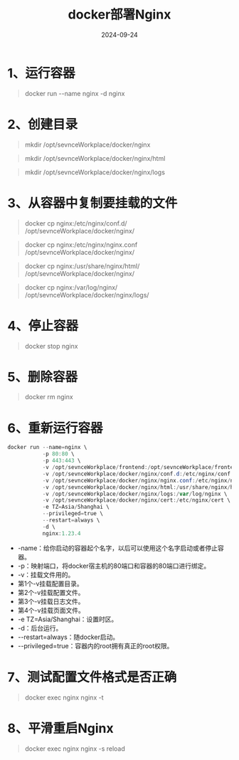 ﻿---
title: docker部署Nginx
date: 2024-09-24
categories:
  - linux运维
  
#tags:
#  - Tag1

#updated: 2023-07-12
---

# 1、运行容器

> docker run --name nginx -d nginx


# 2、创建目录

> mkdir /opt/sevnceWorkplace/docker/nginx

>mkdir /opt/sevnceWorkplace/docker/nginx/html

>mkdir /opt/sevnceWorkplace/docker/nginx/logs

# 3、从容器中复制要挂载的文件
> docker cp nginx:/etc/nginx/conf.d/ /opt/sevnceWorkplace/docker/nginx/

> docker cp nginx:/etc/nginx/nginx.conf /opt/sevnceWorkplace/docker/nginx/

>docker cp nginx:/usr/share/nginx/html/ /opt/sevnceWorkplace/docker/nginx/

>docker cp nginx:/var/log/nginx/ /opt/sevnceWorkplace/docker/nginx/logs/

# 4、停止容器
> docker stop nginx

# 5、删除容器
> docker rm nginx

# 6、重新运行容器

```powershell
docker run --name=nginx \
           -p 80:80 \
           -p 443:443 \
           -v /opt/sevnceWorkplace/frontend:/opt/sevnceWorkplace/frontend \
           -v /opt/sevnceWorkplace/docker/nginx/conf.d:/etc/nginx/conf.d \
           -v /opt/sevnceWorkplace/docker/nginx/nginx.conf:/etc/nginx/nginx.conf \
           -v /opt/sevnceWorkplace/docker/nginx/html:/usr/share/nginx/html \
           -v /opt/sevnceWorkplace/docker/nginx/logs:/var/log/nginx \
           -v /opt/sevnceWorkplace/docker/nginx/cert:/etc/nginx/cert \
           -e TZ=Asia/Shanghai \
           --privileged=true \
           --restart=always \
           -d \
           nginx:1.23.4
```

 - -name：给你启动的容器起个名字，以后可以使用这个名字启动或者停止容器。
- -p：映射端口，将docker宿主机的80端口和容器的80端口进行绑定。
- -v：挂载文件用的。
- 第1个-v挂载配置目录。
- 第2个-v挂载配置文件。
- 第3个-v挂载日志文件。
- 第4个-v挂载页面文件。
- -e TZ=Asia/Shanghai：设置时区。
- -d：后台运行。
- --restart=always：随docker启动。
- --privileged=true：容器内的root拥有真正的root权限。
# 7、测试配置文件格式是否正确
> docker exec nginx nginx -t
# 8、平滑重启Nginx
> docker exec nginx nginx -s reload

